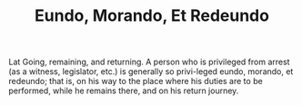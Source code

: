 ---
title: Eundo, Morando, Et Redeundo
letter: E
permalink: "/definitions/bld-eundo-morando-et-redeundo.html"
body: Lat Going, remaining, and returning. A person who is privileged from arrest
  (as a witness, legislator, etc.) is generally so privi-leged eundo, morando, et
  redeundo; that is, on his way to the place where his duties are to be performed,
  while he remains there, and on his return journey.
published_at: '2018-07-07'
source: Black's Law Dictionary 2nd Ed (1910)
layout: post
---